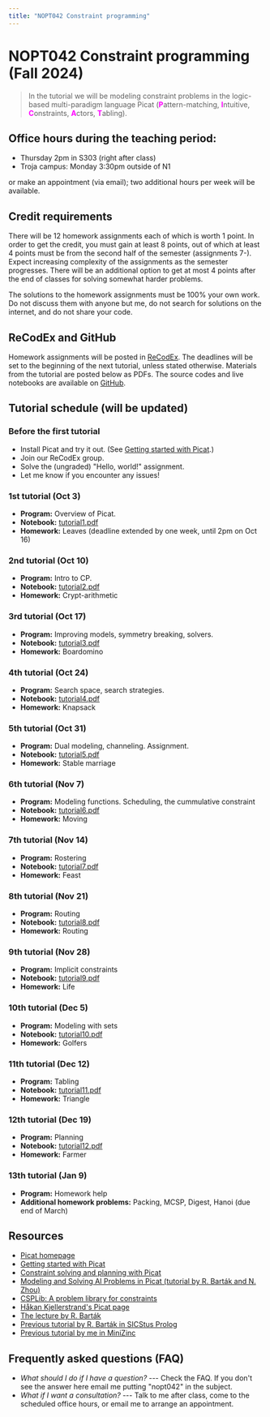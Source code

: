 ```yaml
---
title: "NOPT042 Constraint programming"
---
```


# NOPT042 Constraint programming (Fall 2024)

> In the tutorial we will be modeling constraint problems in the logic-based multi-paradigm language Picat 
    (<span style="color:fuchsia">**P**</span>attern-matching,
    <span style="color:fuchsia">**I**</span>ntuitive,
    <span style="color:fuchsia">**C**</span>onstraints,
    <span style="color:fuchsia">**A**</span>ctors,
    <span style="color:fuchsia">**T**</span>abling).


## Office hours during the teaching period:

* Thursday 2pm in S303 (right after class)
* Troja campus: Monday 3:30pm outside of N1

or make an appointment (via email); two additional hours per week will be available.


## Credit requirements

There will be 12 homework assignments each of which is worth 1 point. In order to get the credit, you must gain at least 8 points, out of which at least 4 points must be from the second half of the semester (assignments 7-). Expect increasing complexity of the assignments as the semester progresses. There will be an additional option to get at most 4 points after the end of classes for solving somewhat harder problems.

The solutions to the homework assignments must be 100% your own work. Do not discuss them with anyone but me, do not search for solutions on the internet, and do not share your code.

## ReCodEx and GitHub

Homework assignments will be posted in [ReCodEx](https://recodex.mff.cuni.cz/). The deadlines will be set to the beginning of the next tutorial, unless stated otherwise. Materials from the tutorial are posted below as PDFs. The source codes and live notebooks are available on [GitHub](https://github.com/jbulin-mff-uk/nopt042).
    
## Tutorial schedule (will be updated)

### Before the first tutorial

* Install Picat and try it out. (See [Getting started with Picat](http://picat-lang.org/download/get_started.pdf).)
* Join our ReCodEx group. 
* Solve the (ungraded) "Hello, world!" assignment.
* Let me know if you encounter any issues!

### 1st tutorial (Oct 3)

* **Program:** Overview of Picat.
* **Notebook:** [tutorial1.pdf](https://github.com/jbulin-mff-uk/nopt042/raw/main/tutorial1/tutorial1.pdf)
* **Homework:** Leaves (deadline extended by one week, until 2pm on Oct 16)


### 2nd tutorial (Oct 10)

* **Program:** Intro to CP.
* **Notebook:** [tutorial2.pdf](https://github.com/jbulin-mff-uk/nopt042/raw/main/tutorial2/tutorial2.pdf)
* **Homework:** Crypt-arithmetic

### 3rd tutorial (Oct 17)

* **Program:** Improving models, symmetry breaking, solvers.
* **Notebook:** [tutorial3.pdf](https://github.com/jbulin-mff-uk/nopt042/raw/main/tutorial3/tutorial3.pdf)
* **Homework:** Boardomino

### 4th tutorial (Oct 24)

* **Program:** Search space, search strategies.
* **Notebook:** [tutorial4.pdf](https://github.com/jbulin-mff-uk/nopt042/raw/main/tutorial4/tutorial4.pdf)
* **Homework:** Knapsack

### 5th tutorial (Oct 31)

* **Program:** Dual modeling, channeling. Assignment.
* **Notebook:** [tutorial5.pdf](https://github.com/jbulin-mff-uk/nopt042/raw/main/tutorial5/tutorial5.pdf)
* **Homework:** Stable marriage

### 6th tutorial (Nov 7)

* **Program:** Modeling functions. Scheduling, the cummulative constraint
* **Notebook:** [tutorial6.pdf](https://github.com/jbulin-mff-uk/nopt042/raw/main/tutorial6/tutorial6.pdf)
* **Homework:** Moving

### 7th tutorial (Nov 14)

* **Program:** Rostering
* **Notebook:** [tutorial7.pdf](https://github.com/jbulin-mff-uk/nopt042/raw/main/tutorial7/tutorial7.pdf)
* **Homework:** Feast

### 8th tutorial (Nov 21)

* **Program:** Routing
* **Notebook:** [tutorial8.pdf](https://github.com/jbulin-mff-uk/nopt042/raw/main/tutorial8/tutorial8.pdf)
* **Homework:** Routing

### 9th tutorial (Nov 28)

* **Program:** Implicit constraints
* **Notebook:** [tutorial9.pdf](https://github.com/jbulin-mff-uk/nopt042/raw/main/tutorial9/tutorial9.pdf)
* **Homework:** Life

### 10th tutorial (Dec 5)

* **Program:** Modeling with sets
* **Notebook:** [tutorial10.pdf](https://github.com/jbulin-mff-uk/nopt042/raw/main/tutorial10/tutorial10.pdf)
* **Homework:** Golfers

### 11th tutorial (Dec 12)

* **Program:** Tabling
* **Notebook:** [tutorial11.pdf](https://github.com/jbulin-mff-uk/nopt042/raw/main/tutorial11/tutorial11.pdf)
* **Homework:** Triangle

### 12th tutorial (Dec 19)

* **Program:** Planning
* **Notebook:** [tutorial12.pdf](https://github.com/jbulin-mff-uk/nopt042/raw/main/tutorial12/tutorial12.pdf)
* **Homework:** Farmer


### 13th tutorial (Jan 9)
* **Program:** Homework help
* **Additional homework problems:** Packing, MCSP, Digest, Hanoi (due end of March)


## Resources

* [Picat homepage](https://picat-lang.org)
* [Getting started with Picat](http://picat-lang.org/download/get_started.pdf)
* [Constraint solving and planning with Picat](https://picat-lang.org/picatbook2015.html)
* [Modeling and Solving AI Problems in Picat
(tutorial by R. Barták and N. Zhou)](http://ktiml.mff.cuni.cz/~bartak/AAAI2017/)
* [CSPLib: A problem library for constraints](https://www.csplib.org)
* [Håkan Kjellerstrand's Picat page](https://hakank.org/picat)
* [The lecture by R. Barták](https://ktiml.mff.cuni.cz/~bartak/podminky)
* [Previous tutorial by R. Barták in SICStus Prolog](https://ktiml.mff.cuni.cz/~bartak/podminky/#cviceni)
* [Previous tutorial by me in MiniZinc](https://dl1.cuni.cz/course/view.php?id=10544)


## Frequently asked questions (FAQ)

* _What should I do if I have a question?_ --- Check the FAQ. If you don't see the answer here email me putting "nopt042" in the subject.
* _What if I want a consultation?_ --- Talk to me after class, come to the scheduled office hours, or email me to arrange an appointment.
